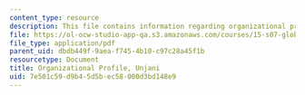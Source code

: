 ```yaml
---
content_type: resource
description: This file contains information regarding organizational profile.
file: https://ol-ocw-studio-app-qa.s3.amazonaws.com/courses/15-s07-globalhealth-lab-spring-2013/7e501c59d9b45d5bec58000d3bd148e9_MIT15_S07S13_org_prof_unj.pdf
file_type: application/pdf
parent_uid: dbdb449f-9aea-f745-4b10-c97c28a45f1b
resourcetype: Document
title: Organizational Profile, Unjani
uid: 7e501c59-d9b4-5d5b-ec58-000d3bd148e9
---
```


